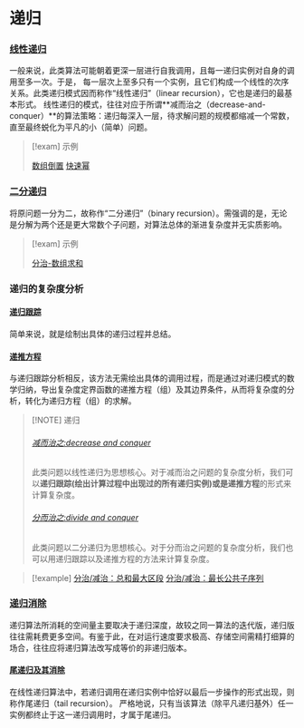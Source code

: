 # 递归

###  [线性递归](files/books/dsacpp/dsacpp-3rd-edn.pdf#page=39&selection=12,0,14,4)
一般来说，此类算法可能朝着更深一层进行自我调用，且每一递归实例对自身的调用至多一次。于是， 每一层次上至多只有一个实例，且它们构成一个线性的次序关系。此类递归模式因而称作“线性递归”（linear recursion），它也是递归的最基本形式。
线性递归的模式，往往对应于所谓**减而治之（decrease-and-conquer）**的算法策略：递归每深入一层，待求解问题的规模都缩减一个常数，直至最终蜕化为平凡的小（简单）问题。

> [!exam] 示例
> 
> [数组倒置](files/books/dsacpp/dsacpp-3rd-edn.pdf#page=42&selection=56,1,58,13)
> [快速幂](files/books/dsacpp/dsacpp-3rd-edn.pdf#page=42&selection=284,6,284,23)

### [二分递归](files/books/dsacpp/dsacpp-3rd-edn.pdf#page=44&selection=311,0,313,4)
将原问题一分为二，故称作“二分递归”（binary recursion）。需强调的是，无论是分解为两个还是更大常数个子问题，对算法总体的渐进复杂度并无实质影响。

> [!exam] 示例
> 
> [分治-数组求和](files/books/dsacpp/dsacpp-3rd-edn.pdf#page=45&selection=43,0,43,4)

### 递归的复杂度分析

#### [递归跟踪](files/books/dsacpp/dsacpp-3rd-edn.pdf#page=39&selection=315,0,315,4)
简单来说，就是绘制出具体的递归过程并总结。

#### [递推方程](files/books/dsacpp/dsacpp-3rd-edn.pdf#page=41&selection=14,0,14,4)
与递归跟踪分析相反，该方法无需绘出具体的调用过程，而是通过对递归模式的数学归纳，导出复杂度定界函数的递推方程（组）及其边界条件，从而将复杂度的分析，转化为递归方程（组）的求解。

> [!NOTE] 递归
> ###### [减而治之:decrease and conquer](files/slides/Tsinghua-DSA-2024Fall-chapter/01.Introduction.pdf#page=55)
> 此类问题以线性递归为思想核心。对于减而治之问题的复杂度分析，我们可以**递归跟踪(绘出计算过程中出现过的所有递归实例)**或是**递推方程**的形式来计算复杂度。
> ###### [分而治之:divide and conquer](files/slides/Tsinghua-DSA-2024Fall-chapter/01.Introduction.pdf#page=60)
> 此类问题以二分递归为思想核心。对于分而治之问题的复杂度分析，我们也可以用递归跟踪以及递推方程的方法来计算复杂度。

> [!example]
> [分治/减治：总和最大区段](files/slides/Tsinghua-DSA-2024Fall-chapter/01.Introduction.pdf#page=70)
> [分治/减治：最长公共子序列](files/slides/Tsinghua-DSA-2024Fall-chapter/01.Introduction.pdf#page=84)

### [递归消除](files/books/dsacpp/dsacpp-3rd-edn.pdf#page=43&selection=466,0,468,4)
递归算法所消耗的空间量主要取决于递归深度，故较之同一算法的迭代版，递归版往往需耗费更多空间。有鉴于此，在对运行速度要求极高、存储空间需精打细算的场合，往往应将递归算法改写成等价的非递归版本。

#### [尾递归及其消除](files/books/dsacpp/dsacpp-3rd-edn.pdf#page=44&selection=13,1,14,7)
在线性递归算法中，若递归调用在递归实例中恰好以最后一步操作的形式出现，则称作尾递归（tail recursion）。
严格地说，只有当该算法（除平凡递归基外）任一实例都终止于这一递归调用时，才属于尾递归。